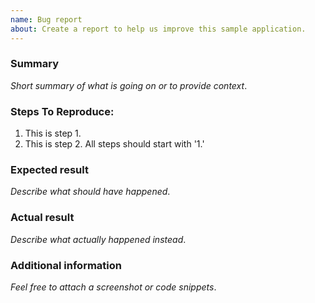 ```yaml
---
name: Bug report
about: Create a report to help us improve this sample application.
---
```


<!--
NOTICE: Please use the bug report only for reporting bugs on the application itself.

For general bugs with Lightning Web Components Open Source visit the LWC repository on https://github.com/salesforce/lwc.

If you experience issues with `lwc-create-app` or `lwc-services` please visit https://github.com/muenzpraeger/lwc-create-app.
-->

### Summary

_Short summary of what is going on or to provide context_.

### Steps To Reproduce:

1.  This is step 1.
1.  This is step 2. All steps should start with '1.'

### Expected result

_Describe what should have happened_.

### Actual result

_Describe what actually happened instead_.

### Additional information

_Feel free to attach a screenshot or code snippets_.
